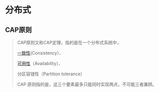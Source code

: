 # 分布式

## CAP原则

> CAP原则又称CAP定理，指的是在一个分布式系统中，
>
> [一致性](https://baike.baidu.com/item/一致性/9840083)\(Consistency）、
>
> [可用性](https://baike.baidu.com/item/可用性/109628)（Availability）、
>
> 分区容错性（Partition tolerance）
>
> CAP 原则指的是，这三个要素最多只能同时实现两点，不可能三者兼顾。



